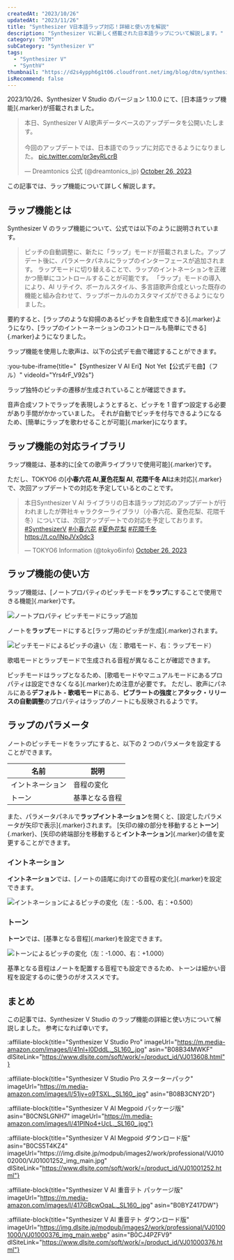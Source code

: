 ```yaml
---
createdAt: "2023/10/26"
updatedAt: "2023/11/26"
title: "Synthesizer V日本語ラップ対応！詳細と使い方を解説"
description: "Synthesizer Vに新しく搭載された日本語ラップについて解説します。"
category: "DTM"
subCategory: "Synthesizer V"
tags:
  - "Synthesizer V"
  - "SynthV"
thumbnail: "https://d2s4ypph6g1t06.cloudfront.net/img/blog/dtm/synthesizer-v/thumbnail.png"
isRecommend: false
---
```


2023/10/26、Synthesizer V Studio のバージョン 1.10.0 にて、[日本語ラップ機能]{.marker}が搭載されました。

<blockquote class="twitter-tweet"><p lang="ja" dir="ltr">本日、Synthesizer V AI歌声データベースのアップデータを公開いたします。<br><br>今回のアップデートでは、日本語でのラップに対応できるようになりました。 <a href="https://t.co/pr3eyRLcrB">pic.twitter.com/pr3eyRLcrB</a></p>&mdash; Dreamtonics 公式 (@dreamtonics_jp) <a href="https://twitter.com/dreamtonics_jp/status/1717451009960849761?ref_src=twsrc%5Etfw">October 26, 2023</a></blockquote>

この記事では、ラップ機能について詳しく解説します。

## ラップ機能とは

Synthesizer V のラップ機能について、公式では以下のように説明されています。

> ピッチの自動調整に、新たに「ラップ」モードが搭載されました。アップデート後に、パラメータパネルにラップのインターフェースが追加されます。
> ラップモードに切り替えることで、ラップのイントネーションを正確かつ簡単にコントロールすることが可能です。
> 「ラップ」モードの導入により、AI リテイク、ボーカルスタイル、多言語歌声合成といった既存の機能と組み合わせて、ラップボーカルのカスタマイズができるようになりました。

要約すると、[ラップのような抑揚のあるピッチを自動生成できる]{.marker}ようになり、[ラップのイントーネーションのコントロールも簡単にできる]{.marker}ようになりました。

ラップ機能を使用した歌声は、以下の公式デモ曲で確認することができます。

:you-tube-iframe{title="【Synthesizer V AI Eri】Not Yet【公式デモ曲】（フル）" videoId="Yrs4rF_V92s"}

ラップ独特のピッチの遷移が生成されていることが確認できます。

音声合成ソフトでラップを表現しようとすると、ピッチを 1 音ずつ設定する必要があり手間がかかっていました。
それが自動でピッチを付与できるようになるため、[簡単にラップを歌わせることが可能]{.marker}になります。

## ラップ機能の対応ライブラリ

ラップ機能は、基本的に[全ての歌声ライブラリで使用可能]{.marker}です。

ただし、TOKYO6 の[**小春六花 AI**,**夏色花梨 AI**, **花隈千冬 AI**は未対応]{.marker}で、次回アップデートでの対応を予定しているとのことです。

<blockquote class="twitter-tweet"><p lang="ja" dir="ltr">本日Synthesizer V AI ライブラリの日本語ラップ対応のアップデートが行われましたが弊社キャラクターライブラリ（小春六花、夏色花梨、花隈千冬）については、次回アップデートでの対応を予定しております。<a href="https://twitter.com/hashtag/SynthesizerV?src=hash&amp;ref_src=twsrc%5Etfw">#SynthesizerV</a> <a href="https://twitter.com/hashtag/%E5%B0%8F%E6%98%A5%E5%85%AD%E8%8A%B1?src=hash&amp;ref_src=twsrc%5Etfw">#小春六花</a> <a href="https://twitter.com/hashtag/%E5%A4%8F%E8%89%B2%E8%8A%B1%E6%A2%A8?src=hash&amp;ref_src=twsrc%5Etfw">#夏色花梨</a> <a href="https://twitter.com/hashtag/%E8%8A%B1%E9%9A%88%E5%8D%83%E5%86%AC?src=hash&amp;ref_src=twsrc%5Etfw">#花隈千冬</a> <a href="https://t.co/lNpJVx0dc3">https://t.co/lNpJVx0dc3</a></p>&mdash; TOKYO6 Information (@tokyo6info) <a href="https://twitter.com/tokyo6info/status/1717456112856031479?ref_src=twsrc%5Etfw">October 26, 2023</a></blockquote>

## ラップ機能の使い方

ラップ機能は、[ノートプロパティのピッチモードを**ラップ**にすることで使用できる機能]{.marker}です。

![ノートプロパティ ピッチモードにラップ追加](https://d2s4ypph6g1t06.cloudfront.net/img/blog/dtm/synthesizer-v-rap/setting.png)

ノートを**ラップ**モードにすると[ラップ用のピッチが生成]{.marker}されます。

![ピッチモードによるピッチの違い（左：歌唱モード、右：ラップモード）](https://d2s4ypph6g1t06.cloudfront.net/img/blog/dtm/synthesizer-v-rap/rap.png)

歌唱モードとラップモードで生成される音程が異なることが確認できます。

ピッチモードはラップとなるため、[歌唱モードやマニュアルモードにあるプロパティは設定できなくなる]{.marker}ため注意が必要です。
ただし、歌声にパネルにある**デフォルト - 歌唱モード**にある、**ビブラートの強度**と**アタック・リリースの自動調整**のプロパティはラップのノートにも反映されるようです。

## ラップのパラメータ

ノートのピッチモードをラップにすると、以下の 2 つのパラメータを設定することができます。

| 名前             | 説明           |
| ---------------- | -------------- |
| イントネーション | 音程の変化     |
| トーン           | 基準となる音程 |

また、パラメータパネルで**ラップイントネーション**を開くと、[設定したパラメータが矢印で表示]{.marker}されます。
[矢印の線の部分を移動すると**トーン**]{.marker}、[矢印の終端部分を移動すると**イントネーション**]{.marker}の値を変更することができます。

### イントネーション

**イントネーション**では、[ノートの語尾に向けての音程の変化]{.marker}を設定できます。

![イントネーションによるピッチの変化（左：-5.00、右：+0.500）](https://d2s4ypph6g1t06.cloudfront.net/img/blog/dtm/synthesizer-v-rap/intonation.png)

### トーン

**トーン**では、[基準となる音程]{.marker}を設定できます。

![トーンによるピッチの変化（左：-1.000、右：+1.000）](https://d2s4ypph6g1t06.cloudfront.net/img/blog/dtm/synthesizer-v-rap/tone.png)

基準となる音程はノートを配置する音程でも設定できるため、トーンは細かい音程を設定するのに使うのがオススメです。

## まとめ

この記事では、Synthesizer V Studio のラップ機能の詳細と使い方について解説しました。
参考になれば幸いです。

:affiliate-block{title="Synthesizer V Studio Pro" imageUrl="https://m.media-amazon.com/images/I/41nl+l0DddL._SL160_.jpg" asin="B08B34MWKF" dlSiteLink="https://www.dlsite.com/soft/work/=/product_id/VJ013608.html"}

:affiliate-block{title="Synthesizer V Studio Pro スターターパック" imageUrl="https://m.media-amazon.com/images/I/51jy+o9TSXL._SL160_.jpg" asin="B08B3CNY2D"}

:affiliate-block{title="Synthesizer V AI Megpoid パッケージ版" asin="B0CNSLGNH7" imageUrl="https://m.media-amazon.com/images/I/41PINo4+UcL._SL160_.jpg"}

:affiliate-block{title="Synthesizer V AI Megpoid ダウンロード版" asin="B0CS5T4KZ4" imageUrl="https:///img.dlsite.jp/modpub/images2/work/professional/VJ01002000/VJ01001252_img_main.jpg" dlSiteLink="https://www.dlsite.com/soft/work/=/product_id/VJ01001252.html"}

:affiliate-block{title="Synthesizer V AI 重音テト パッケージ版" imageUrl="https://m.media-amazon.com/images/I/417GBcwOqaL._SL160_.jpg" asin="B0BYZ417DW"}

:affiliate-block{title="Synthesizer V AI 重音テト ダウンロード版" imageUrl="https://img.dlsite.jp/modpub/images2/work/professional/VJ01001000/VJ01000376_img_main.webp" asin="B0CJ4PZFV9" dlSiteLink="https://www.dlsite.com/soft/work/=/product_id/VJ01000376.html"}
